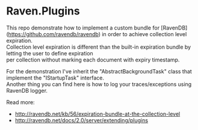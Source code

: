 Raven.Plugins
=============

This repo demonstrate how to implement a custom bundle for [RavenDB] (https://github.com/ravendb/ravendb) in order to achieve collection level expiration.  
Collection level expiration is different than the built-in expiration bundle by letting the user to define expiration  
per collection without marking each document with expiry timestamp.  

For the demonstration I've inherit the "AbstractBackgroundTask" class that implement the "IStartupTask" interface.  
Another thing you can find here is how to log your traces/exceptions using RavenDB logger.  

Read more:
* http://ravendb.net/kb/56/expiration-bundle-at-the-collection-level
* http://ravendb.net/docs/2.0/server/extending/plugins
